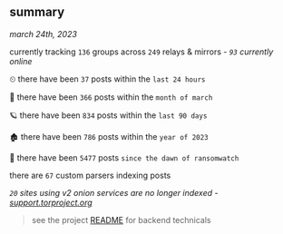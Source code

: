 
## summary
_march 24th, 2023_

currently tracking `136` groups across `249` relays & mirrors - _`93` currently online_

⏲ there have been `37` posts within the `last 24 hours`

🦈 there have been `366` posts within the `month of march`

🪐 there have been `834` posts within the `last 90 days`

🏚 there have been `786` posts within the `year of 2023`

🦕 there have been `5477` posts `since the dawn of ransomwatch`

there are `67` custom parsers indexing posts

_`20` sites using v2 onion services are no longer indexed - [support.torproject.org](https://support.torproject.org/onionservices/v2-deprecation/)_

> see the project [README](https://github.com/joshhighet/ransomwatch#ransomwatch--) for backend technicals
